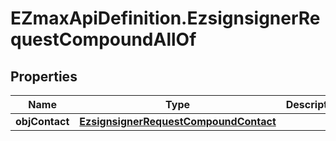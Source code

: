 # EZmaxApiDefinition.EzsignsignerRequestCompoundAllOf

## Properties

Name | Type | Description | Notes
------------ | ------------- | ------------- | -------------
**objContact** | [**EzsignsignerRequestCompoundContact**](EzsignsignerRequestCompoundContact.md) |  | 


